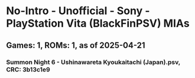 # No-Intro - Unofficial - Sony - PlayStation Vita (BlackFinPSV) MIAs
## Games: 1, ROMs: 1, as of 2025-04-21

### Summon Night 6 - Ushinawareta Kyoukaitachi (Japan).psv, CRC: 3b13c1e9
